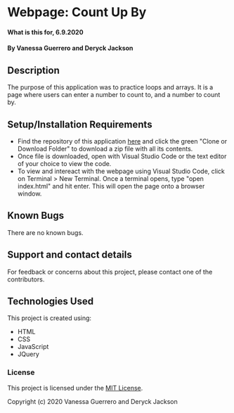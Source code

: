 # Webpage: Count Up By

#### What is this for, 6.9.2020

#### By Vanessa Guerrero and Deryck Jackson

## Description

The purpose of this application was to practice loops and arrays. It is a page where users can enter a number to count to, and a number to count by.

## Setup/Installation Requirements

* Find the repository of this application [here](https://github.com/vguer/CountUpBy.git) and click the green "Clone or Download Folder" to download a zip file with all its contents.
* Once file is downloaded, open with Visual Studio Code or the text editor of your choice to view the code.
* To view and intereact with the webpage using Visual Studio Code, click on Terminal > New Terminal. Once a terminal opens, type "open index.html" and hit enter. This will open the page onto a browser window.

## Known Bugs

There are no known bugs.

## Support and contact details

For feedback or concerns about this project, please contact one of the contributors.

## Technologies Used

This project is created using:
* HTML
* CSS
* JavaScript
* JQuery

### License

This project is licensed under the [MIT License](https://opensource.org/licenses/MIT).

Copyright (c) 2020 Vanessa Guerrero and Deryck Jackson